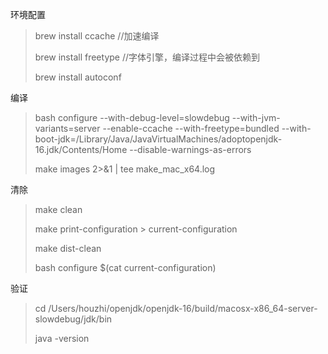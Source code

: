 环境配置
> brew install ccache  //加速编译
> 
> brew install freetype //字体引擎，编译过程中会被依赖到
> 
> brew install autoconf

编译
> bash configure --with-debug-level=slowdebug --with-jvm-variants=server --enable-ccache --with-freetype=bundled  --with-boot-jdk=/Library/Java/JavaVirtualMachines/adoptopenjdk-16.jdk/Contents/Home --disable-warnings-as-errors
> 
> make images 2>&1 | tee make_mac_x64.log

清除
> make clean
> 
> make print-configuration > current-configuration 
> 
> make dist-clean 
> 
> bash configure $(cat current-configuration)

验证
> cd /Users/houzhi/openjdk/openjdk-16/build/macosx-x86_64-server-slowdebug/jdk/bin
> 
> java -version
